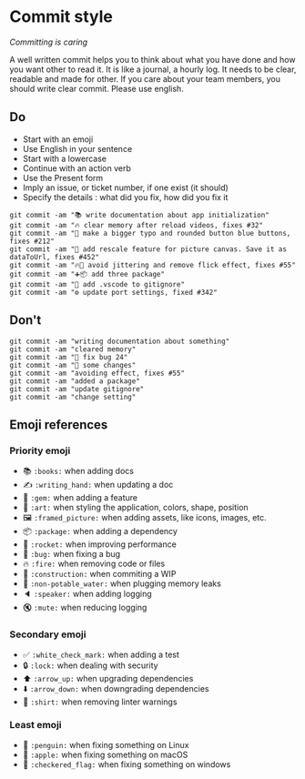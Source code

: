 # Commit style

_Committing is caring_

A well written commit helps you to think about what you have done and how you want other to read it.
It is like a journal, a hourly log. It needs to be clear, readable and made for other.
If you care about your team members, you should write clear commit. Please use english.

## Do

- Start with an emoji
- Use English in your sentence
- Start with a lowercase
- Continue with an action verb
- Use the Present form
- Imply an issue, or ticket number, if one exist (it should)
- Specify the details : what did you fix, how did you fix it


```
git commit -am "📚 write documentation about app initialization"
git commit -am "🔥 clear memory after reload videos, fixes #32"
git commit -am "🎨 make a bigger typo and rounded button blue buttons, fixes #212"
git commit -am "💎 add rescale feature for picture canvas. Save it as dataToUrl, fixes #452"
git commit -am "🔥🐛 avoid jittering and remove flick effect, fixes #55"
git commit -am "➕📦 add three package"
git commit -am "👻 add .vscode to gitignore"
git commit -am "⚙ update port settings, fixed #342"
```

## Don't

```
git commit -am "writing documentation about something"
git commit -am "cleared memory"
git commit -am "🎨 fix bug 24"
git commit -am "💎 some changes"
git commit -am "avoiding effect, fixes #55"
git commit -am "added a package"
git commit -am "update gitignore"
git commit -am "change setting"
```

## Emoji references

### Priority emoji

* 📚 `:books:` when adding docs
* ✍️ `:writing_hand:` when updating a doc
* 💎 `:gem:` when adding a feature
* 🎨 `:art:` when styling the application, colors, shape, position
* 🖼 `:framed_picture:` when adding assets, like icons, images, etc.
* 📦 `:package:` when adding a dependency
* 🚀 `:rocket:` when improving performance
* 🐛 `:bug:` when fixing a bug
* 🔥 `:fire:` when removing code or files
* 🚧️️ `:construction:` when commiting a WIP
* 🚱 `:non-potable_water:` when plugging memory leaks
* 🔈 `:speaker:` when adding logging
* 🔇 `:mute:` when reducing logging

### Secondary emoji

* ✅ `:white_check_mark:` when adding a test
* 🔒 `:lock:` when dealing with security
* ⬆️ `:arrow_up:` when upgrading dependencies
* ⬇️ `:arrow_down:` when downgrading dependencies
* 👕 `:shirt:` when removing linter warnings

### Least emoji

* 🐧 `:penguin:` when fixing something on Linux
* 🍎 `:apple:` when fixing something on macOS
* 🏁 `:checkered_flag:` when fixing something on windows
